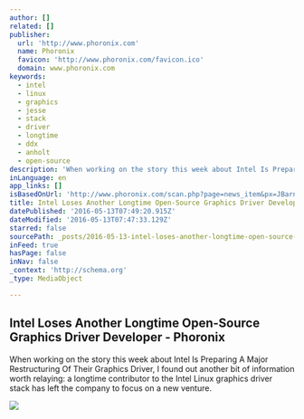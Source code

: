 ```yaml
---
author: []
related: []
publisher:
  url: 'http://www.phoronix.com'
  name: Phoronix
  favicon: 'http://www.phoronix.com/favicon.ico'
  domain: www.phoronix.com
keywords:
  - intel
  - linux
  - graphics
  - jesse
  - stack
  - driver
  - longtime
  - ddx
  - anholt
  - open-source
description: 'When working on the story this week about Intel Is Preparing A Major Restructuring Of Their Graphics Driver, I found out another bit of information worth relaying: a longtime contributor to the Intel Linux graphics driver stack has left the company to focus on a new venture.'
inLanguage: en
app_links: []
isBasedOnUrl: 'http://www.phoronix.com/scan.php?page=news_item&px=JBarnes-No-Longer-At-Intel'
title: Intel Loses Another Longtime Open-Source Graphics Driver Developer - Phoronix
datePublished: '2016-05-13T07:49:20.915Z'
dateModified: '2016-05-13T07:47:33.129Z'
starred: false
sourcePath: _posts/2016-05-13-intel-loses-another-longtime-open-source-graphics-driver-dev.md
inFeed: true
hasPage: false
inNav: false
_context: 'http://schema.org'
_type: MediaObject

---
```

<article style=""><h1>Intel Loses Another Longtime Open-Source Graphics Driver Developer - Phoronix</h1><p>When working on the story this week about Intel Is Preparing A Major Restructuring Of Their Graphics Driver, I found out another bit of information worth relaying: a longtime contributor to the Intel Linux graphics driver stack has left the company to focus on a new venture.</p><img src="http://www.phoronix.net/image.php?id=2016&amp;image=jbarnes_leaves_intel" /></article>